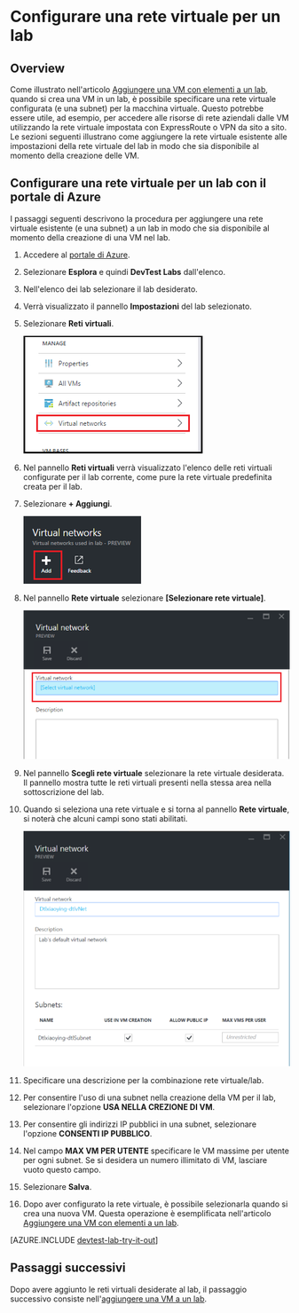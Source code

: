<properties
	pageTitle="Configurare una rete virtuale per un lab | Microsoft Azure"
	description="Informazioni su come configurare una rete virtuale esistente e una subnet e utilizzarle in una VM con lab di sviluppo/test"
	services="devtest-lab,virtual-machines"
	documentationCenter="na"
	authors="tomarcher"
	manager="douge"
	editor=""/>

<tags
	ms.service="devtest-lab"
	ms.workload="na"
	ms.tgt_pltfrm="na"
	ms.devlang="na"
	ms.topic="article"
	ms.date="08/25/2016"
	ms.author="tarcher"/>  

# Configurare una rete virtuale per un lab

## Overview

Come illustrato nell'articolo [Aggiungere una VM con elementi a un lab](devtest-lab-add-vm-with-artifacts.md), quando si crea una VM in un lab, è possibile specificare una rete virtuale configurata (e una subnet) per la macchina virtuale. Questo potrebbe essere utile, ad esempio, per accedere alle risorse di rete aziendali dalle VM utilizzando la rete virtuale impostata con ExpressRoute o VPN da sito a sito. Le sezioni seguenti illustrano come aggiungere la rete virtuale esistente alle impostazioni della rete virtuale del lab in modo che sia disponibile al momento della creazione delle VM.

## Configurare una rete virtuale per un lab con il portale di Azure
I passaggi seguenti descrivono la procedura per aggiungere una rete virtuale esistente (e una subnet) a un lab in modo che sia disponibile al momento della creazione di una VM nel lab.

1. Accedere al [portale di Azure](http://go.microsoft.com/fwlink/p/?LinkID=525040).

1. Selezionare **Esplora** e quindi **DevTest Labs** dall'elenco.

1. Nell'elenco dei lab selezionare il lab desiderato.

1. Verrà visualizzato il pannello **Impostazioni** del lab selezionato.

1. Selezionare **Reti virtuali**.

	![È possibile configurare le reti virtuali dal pannello Impostazioni del lab](./media/devtest-lab-configure-vnet/lab-settings-vnet.png)
	
1. Nel pannello **Reti virtuali** verrà visualizzato l'elenco delle reti virtuali configurate per il lab corrente, come pure la rete virtuale predefinita creata per il lab.

1. Selezionare **+ Aggiungi**.

	![Aggiungere una rete virtuale esistente al lab](./media/devtest-lab-configure-vnet/lab-settings-vnet-add.png)  
	
1. Nel pannello **Rete virtuale** selezionare **[Selezionare rete virtuale]**.

	![Selezionare una rete virtuale esistente](./media/devtest-lab-configure-vnet/lab-settings-vnets-vnet1.png)
	
1. Nel pannello **Scegli rete virtuale** selezionare la rete virtuale desiderata. Il pannello mostra tutte le reti virtuali presenti nella stessa area nella sottoscrizione del lab.

1. Quando si seleziona una rete virtuale e si torna al pannello **Rete virtuale**, si noterà che alcuni campi sono stati abilitati.

	![Selezionare una rete virtuale esistente](./media/devtest-lab-configure-vnet/lab-settings-vnets-vnet2.png)

1. Specificare una descrizione per la combinazione rete virtuale/lab.

1. Per consentire l'uso di una subnet nella creazione della VM per il lab, selezionare l'opzione **USA NELLA CREZIONE DI VM**.

1. Per consentire gli indirizzi IP pubblici in una subnet, selezionare l'opzione **CONSENTI IP PUBBLICO**.

1. Nel campo **MAX VM PER UTENTE** specificare le VM massime per utente per ogni subnet. Se si desidera un numero illimitato di VM, lasciare vuoto questo campo.

1. Selezionare **Salva**.

1. Dopo aver configurato la rete virtuale, è possibile selezionarla quando si crea una nuova VM. Questa operazione è esemplificata nell'articolo [Aggiungere una VM con elementi a un lab](devtest-lab-add-vm-with-artifacts.md).

[AZURE.INCLUDE [devtest-lab-try-it-out](../../includes/devtest-lab-try-it-out.md)]

## Passaggi successivi

Dopo avere aggiunto le reti virtuali desiderate al lab, il passaggio successivo consiste nell'[aggiungere una VM a un lab](devtest-lab-add-vm-with-artifacts.md).

<!---HONumber=AcomDC_0831_2016-->